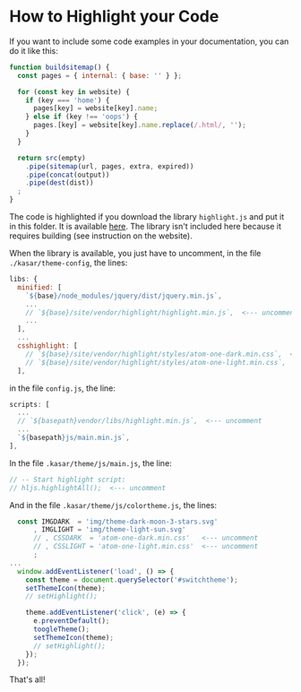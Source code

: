 # How to Highlight your Code

If you want to include some code examples in your documentation, you can do it like this:

```js
function buildsitemap() {
  const pages = { internal: { base: '' } };

  for (const key in website) {
    if (key === 'home') {
      pages[key] = website[key].name;
    } else if (key !== 'oops') {
      pages.[key] = website[key].name.replace(/.html/, '');
    }
  }

  return src(empty)
    .pipe(sitemap(url, pages, extra, expired))
    .pipe(concat(output))
    .pipe(dest(dist))
  ;
}
```

The code is highlighted if you download the library `highlight.js` and put it in this folder. It is available [here](https://highlightjs.org). The library isn't included here because it requires building (see instruction on the website).

When the library is available, you just have to uncomment, in the file `./kasar/theme-config`, the lines:

```javascript
libs: {
  minified: [
    `${base}/node_modules/jquery/dist/jquery.min.js`,
    ...
    // `${base}/site/vendor/highlight/highlight.min.js`,  <--- uncomment
    ...
  ],
  ...
  csshighlight: [
    // `${base}/site/vendor/highlight/styles/atom-one-dark.min.css`,  <--- uncomment
    // `${base}/site/vendor/highlight/styles/atom-one-light.min.css`,  <--- uncomment
  ],
```

in the file `config.js`, the line:

```Javascript
scripts: [
  ...
  // `${basepath}vendor/libs/highlight.min.js`,  <--- uncomment
  ...
  `${basepath}js/main.min.js`,
],
```

In the file `.kasar/theme/js/main.js`, the line:

```javascript
// -- Start highlight script:
// hljs.highlightAll();  <--- uncomment
```

And in the file `.kasar/theme/js/colortheme.js`, the lines:

````javascript
  const IMGDARK  = 'img/theme-dark-moon-3-stars.svg'
      , IMGLIGHT = 'img/theme-light-sun.svg'
      // , CSSDARK  = 'atom-one-dark.min.css'   <--- uncomment
      // , CSSLIGHT = 'atom-one-light.min.css'  <--- uncomment
      ;
...
  window.addEventListener('load', () => {
    const theme = document.querySelector('#switchtheme');
    setThemeIcon(theme);
    // setHighlight();

    theme.addEventListener('click', (e) => {
      e.preventDefault();
      toogleTheme();
      setThemeIcon(theme);
      // setHighlight();
    });
  });
````

That's all!
